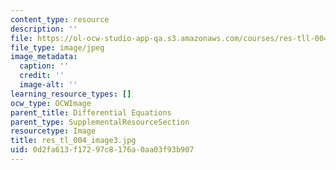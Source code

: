 ```yaml
---
content_type: resource
description: ''
file: https://ol-ocw-studio-app-qa.s3.amazonaws.com/courses/res-tll-004-stem-concept-videos-fall-2013/0d2fa613f17297c8176a0aa03f93b907_res_tl_004_image3.jpg
file_type: image/jpeg
image_metadata:
  caption: ''
  credit: ''
  image-alt: ''
learning_resource_types: []
ocw_type: OCWImage
parent_title: Differential Equations
parent_type: SupplementalResourceSection
resourcetype: Image
title: res_tl_004_image3.jpg
uid: 0d2fa613-f172-97c8-176a-0aa03f93b907
---
```

